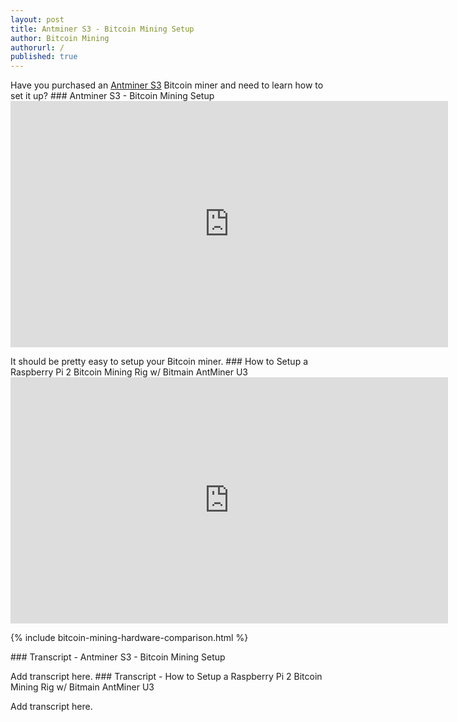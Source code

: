 ```yaml
---
layout: post
title: Antminer S3 - Bitcoin Mining Setup
author: Bitcoin Mining
authorurl: /
published: true
---
```



<p>Have you purchased an <A href="http://www.runtogold.com/1155ghsantminerbitcoinminer">Antminer S3</a> Bitcoin miner and need to learn how to set it up?
### Antminer S3 - Bitcoin Mining Setup
<iframe width="700" height="394" src="https://www.youtube.com/embed/4RBt2LPMEZY" frameborder="0" allowfullscreen></iframe>
<p>It should be pretty easy to setup your Bitcoin miner.
### How to Setup a Raspberry Pi 2 Bitcoin Mining Rig w/ Bitmain AntMiner U3
<iframe width="700" height="394" src="https://www.youtube.com/embed/dPWTSytzN7g" frameborder="0" allowfullscreen></iframe>
<p>
{% include bitcoin-mining-hardware-comparison.html %}
<p>
### Transcript - Antminer S3 - Bitcoin Mining Setup
<p>Add transcript here.
### Transcript - How to Setup a Raspberry Pi 2 Bitcoin Mining Rig w/ Bitmain AntMiner U3
<p>Add transcript here.